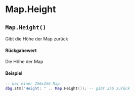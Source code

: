 # Map.Height

## `Map.Height()`

Gibt die Höhe der Map zurück

#### Rückgabewert

Die Höhe der Map

#### Beispiel

```lua
-- bei einer 256x256 Map
dbg.stm("Height: " .. Map.Height()); -- gibt 256 zurück
```
